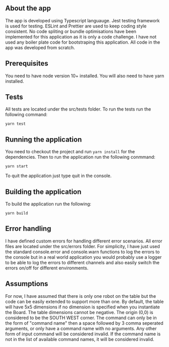 ## About the app
The app is developed using Typescript languauge. 
Jest testing framework is used for testing.
ESLint and Prettier are used to keep coding style consistent.
No code spliting or bundle optimisations have been implemented for this application as it is only a code challenge.
I have not used any boiler plate code for bootstraping this application. All code in the app was developed from scratch.

## Prerequisites
You need to have node version 10+ installed. 
You will also need to have yarn installed.

## Tests
All tests are located under the src/tests folder. To run the tests run the following command:

```
yarn test
```
## Running the application
You need to checkout the project and run `yarn install` for the dependencies. Then to run the application run the following conmmand:
```
yarn start
```
To quit the application just type quit in the console.

## Building the application
To build the application run the following:
```
yarn build
```

## Error handling 
I have defined custom errors for handling different error scenarios. All error files are located under the src/errors folder. For simplicity, I have just used the standard console.error and console.warn functions to log the errors to the console but in a real world application you would probably use a logger to be able to log the errors to different channels and also easily switch the errors on/off for different environments.

## Assumptions
For now, I have assumed that there is only one robot on the table but the code can be easily extended to support more than one.
By default, the table will have 5x5 dimensions if no dimension is specified when you instantiate the Board. 
The table dimensions cannot be negative.
The origin (0,0) is considered to be the SOUTH WEST corner.
The command can only be in the form of "command name" then a space followed by 3 comma seperated arguments, or only have a command name with no arguments. Any other form of input command will be considered invalid. If the command name is not in the list of available command names, it will be considered invalid.

